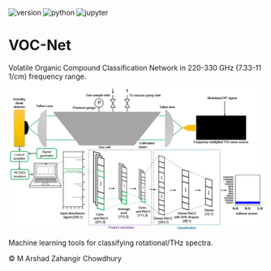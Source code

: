 ![version](https://img.shields.io/badge/Version-v1.0.0-blue.svg?style=plastic)
![python](https://img.shields.io/badge/Python-3776AB?style=for-the-badge&logo=python&logoColor=white)
![jupyter](https://img.shields.io/badge/Made%20with-Jupyter-orange?style=for-the-badge&logo=Jupyter)

# VOC-Net
Volatile Organic Compound Classification Network in 220-330 GHz (7.33-11 1/cm) frequency range.



<p align="center">
  <img width="500" src="imgs/VOC_Net Flowchart.JPG">
</p>

Machine learning tools for classifying rotational/THz spectra.


&copy; M Arshad Zahangir Chowdhury
